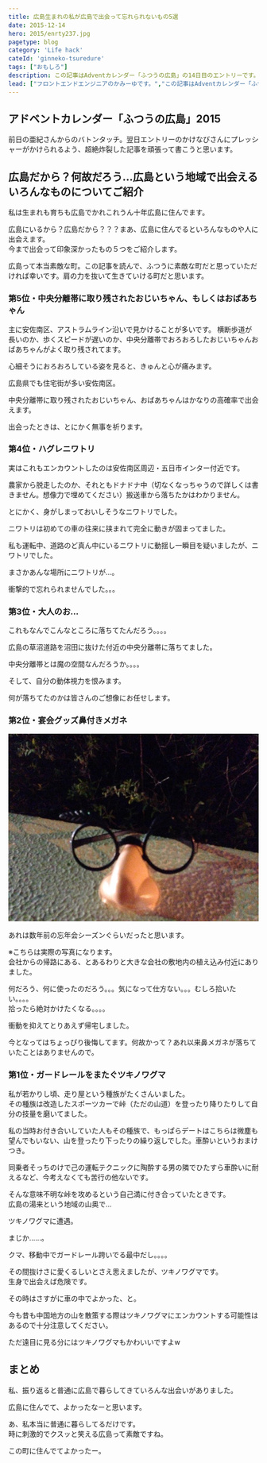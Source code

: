 ```yaml
---
title: 広島生まれの私が広島で出会って忘れられないもの5選
date: 2015-12-14
hero: 2015/enrty237.jpg
pagetype: blog
category: 'Life hack'
cateId: 'ginneko-tsuredure'
tags: ["おもしろ"]
description: この記事はAdventカレンダー「ふつうの広島」の14日目のエントリーです。あくまで私の広島でのふつうに変かもーってことを5つご紹介します。
lead: ["フロントエンドエンジニアのかみーゆです。","この記事はAdventカレンダー「ふつうの広島」の14日目のエントリーです。あくまで私の広島でのふつうに変かもーってことを5つご紹介します。"]
---
```

## アドベントカレンダー「ふつうの広島」2015
前日の亜紀さんからのバトンタッチ。翌日エントリーのかけなびさんにプレッシャーがかけられるよう、超絶炸裂した記事を頑張って書こうと思います。

## 広島だから？何故だろう…広島という地域で出会えるいろんなものについてご紹介
私は生まれも育ちも広島でかれこれうん十年広島に住んでます。

広島にいるから？広島だから？？？まあ、広島に住んでるといろんなものや人に出会えます。<br>
今まで出会って印象深かったもの５つをご紹介します。

広島って本当素敵な町。この記事を読んで、ふつうに素敵な町だと思っていただければ幸いです。肩の力を抜いて生きていける町だと思います。

### 第5位・中央分離帯に取り残されたおじいちゃん、もしくはおばあちゃん
主に安佐南区、アストラムライン沿いで見かけることが多いです。
横断歩道が長いのか、歩くスピードが遅いのか、中央分離帯でおろおろしたおじいちゃんおばあちゃんがよく取り残されてます。

心細そうにおろおろしている姿を見ると、きゅんと心が痛みます。

広島県でも住宅街が多い安佐南区。

中央分離帯に取り残されたおじいちゃん、おばあちゃんはかなりの高確率で出会えます。

出会ったときは、とにかく無事を祈ります。

### 第4位・ハグレニワトリ
実はこれもエンカウントしたのは安佐南区周辺・五日市インター付近です。

農家から脱走したのか、それともドナドナ中（切なくなっちゃうので詳しくは書きません。想像力で埋めてください）搬送車から落ちたかはわかりません。

とにかく、身がしまっておいしそうなニワトリでした。

ニワトリは初めての車の往来に挟まれて完全に動きが固まってました。

私も運転中、道路のど真ん中にいるニワトリに動揺し一瞬目を疑いましたが、ニワトリでした。

まさかあんな場所にニワトリが…。

衝撃的で忘れられませんでした。。。

### 第3位・大人のお…
これもなんでこんなところに落ちてたんだろう。。。。

広島の草沼道路を沼田に抜けた付近の中央分離帯に落ちてました。

中央分離帯とは魔の空間なんだろうか。。。。

そして、自分の動体視力を恨みます。

何が落ちてたのかは皆さんのご想像にお任せします。

### 第2位・宴会グッズ鼻付きメガネ
![宴会グッズ鼻付きメガネ](./images/2015/entry237-1.jpg)

あれは数年前の忘年会シーズンぐらいだったと思います。

※こちらは実際の写真になります。<br>
会社からの帰路にある、とあるわりと大きな会社の敷地内の植え込み付近にありました。

何だろう、何に使ったのだろう。。。気になって仕方ない。。。むしろ拾いたい。。。。<br>
拾ったら絶対かけたくなる。。。。

衝動を抑えてとりあえず帰宅しました。

今となってはちょっぴり後悔してます。何故かって？あれ以来鼻メガネが落ちていたことはありませんので。

### 第1位・ガードレールをまたぐツキノワグマ
私が若かりし頃、走り屋という種族がたくさんいました。<br>
その種族は改造したスポーツカーで峠（ただの山道）を登ったり降りたりして自分の技量を磨いてました。

私の当時お付き合いしていた人もその種族で、もっぱらデートはこちらは微塵も望んでもいない、山を登ったり下ったりの繰り返しでした。車酔いというおまけつき。

同乗者そっちのけで己の運転テクニックに陶酔する男の隣でひたすら車酔いに耐えるなど、今考えなくても苦行の他ないです。

そんな意味不明な峠を攻めるという自己満に付き合っていたときです。<br>
広島の湯来という地域の山奥で…

ツキノワグマに遭遇。

まじか……。

クマ、移動中でガードレール跨いでる最中だし。。。。

その間抜けさに愛くるしいとさえ思えましたが、ツキノワグマです。<br>
生身で出会えば危険です。

その時はさすがに車の中でよかった、と。

今も昔も中国地方の山を散策する際はツキノワグマにエンカウントする可能性はあるので十分注意してください。

ただ遠目に見る分にはツキノワグマもかわいいですよw

## まとめ
私、振り返ると普通に広島で暮らしてきていろんな出会いがありました。

広島に住んでて、よかったなーと思います。

あ、私本当に普通に暮らしてるだけです。<br>
時に刺激的でクスッと笑える広島って素敵ですね。

この町に住んでてよかったー。
